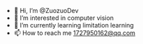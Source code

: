 - 👋 Hi, I’m @ZuozuoDev
- 👀 I’m interested in computer vision
- 🌱 I’m currently learning limitation learning
- 📫 How to reach me 1727950162@qq.com
